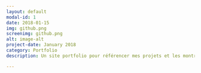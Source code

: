 ```yaml
---
layout: default
modal-id: 1
date: 2018-01-15
img: github.png
screenimg: github.png
alt: image-alt
project-date: January 2018
category: Portfolio
description: Un site portfolio pour référencer mes projets et les montrer à mes clients. Obtenez votre site portfolio en 3 JOURS! Contactez-moi pour un devis GRATUIT! 

---
```

